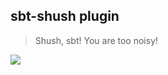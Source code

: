 ## sbt-shush plugin

> Shush, sbt! You are too noisy!

<!-- [![](https://travis-ci.org/laughedelic/sbt-shush.svg?branch=master)](https://travis-ci.org/laughedelic/sbt-shush) -->
<!-- [![](https://img.shields.io/codacy/???.svg)](https://www.codacy.com/app/era7/sbt-shush) -->
<!-- [![](http://github-release-version.herokuapp.com/github/laughedelic/sbt-shush/release.svg)](https://github.com/laughedelic/sbt-shush/releases/latest) -->
[![](https://img.shields.io/badge/license-LGPLv3-blue.svg)](https://www.tldrlegal.com/l/lgpl-3.0)
<!-- [![](https://img.shields.io/badge/contact-gitter_chat-dd1054.svg)](https://gitter.im/laughedelic/sbt-shush) -->
